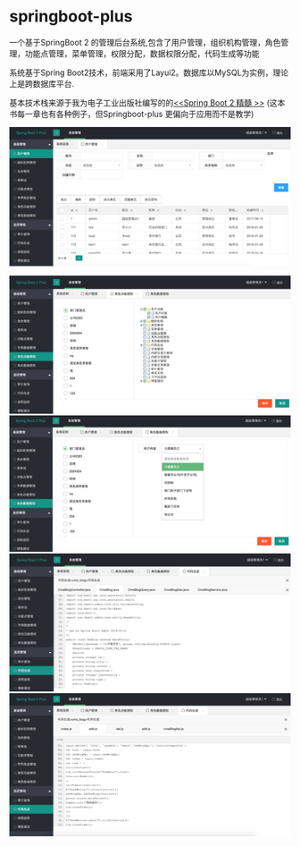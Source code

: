 # springboot-plus
一个基于SpringBoot 2 的管理后台系统,包含了用户管理，组织机构管理，角色管理，功能点管理，菜单管理，权限分配，数据权限分配，代码生成等功能

系统基于Spring Boot2技术，前端采用了Layui2。数据库以MySQL为实例，理论上是跨数据库平台.

基本技术栈来源于我为电子工业出版社编写的的[<<Spring Boot 2 精髓 >>](http://ibeetl.com/sb2/#more) (这本书每一章也有各种例子，但Springboot-plus 更偏向于应用而不是教学)



![doc/readme/user.png](doc/readme/user.png)

![doc/readme/user.png](doc/readme/role.png)![doc/readme/user.png](doc/readme/data.png)![doc/readme/user.png](doc/readme/codegen.png)![doc/readme/user.png](doc/readme/codegen2.png)
